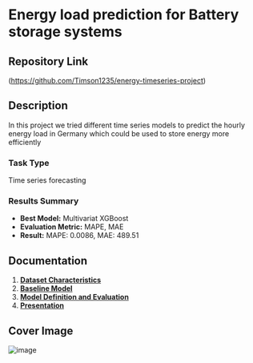 # Energy load prediction for Battery storage systems

## Repository Link

(https://github.com/Timson1235/energy-timeseries-project)

## Description

In this project we tried different time series models to predict the hourly energy load in Germany which could be used to store energy more efficiently 

### Task Type

Time series forecasting

### Results Summary

- **Best Model:** Multivariat XGBoost
- **Evaluation Metric:** MAPE, MAE
- **Result:** MAPE: 0.0086, MAE: 489.51

## Documentation

1. **[Dataset Characteristics](1_DatasetCharacteristics/exploratory_data_analysis.ipynb)**
2. **[Baseline Model](2_BaselineModel/baseline_model.ipynb)**
3. **[Model Definition and Evaluation](3_Model/model_definition_evaluation)**
4. **[Presentation](4_Presentation/README.md)**

## Cover Image
![image](https://github.com/user-attachments/assets/e49ddc21-ed51-4bae-8a2a-17e1591b2700)

